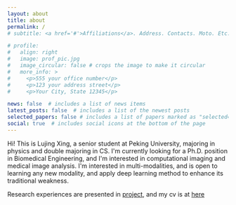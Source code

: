 ```yaml
---
layout: about
title: about
permalink: /
# subtitle: <a href='#'>Affiliations</a>. Address. Contacts. Moto. Etc.

# profile:
#   align: right
#   image: prof_pic.jpg
#   image_circular: false # crops the image to make it circular
#   more_info: >
#     <p>555 your office number</p>
#     <p>123 your address street</p>
#     <p>Your City, State 12345</p>

news: false  # includes a list of news items
latest_posts: false  # includes a list of the newest posts
selected_papers: false # includes a list of papers marked as "selected={true}"
social: true  # includes social icons at the bottom of the page
---
```


Hi! This is Lujing Xing, a senior student at Peking University, majoring in physics and double majoring in CS. I'm currently looking for a Ph.D. position in Biomedical Engineering, and I'm interested in computational imaging and medical image analysis. I'm interested in multi-modalities, and is open to learning any new modality, and apply deep learning method to enhance its traditional weakness.

Research experiences are presented in [project](/al-folio/projects/), and my cv is at [here](/al-folio/cv/)